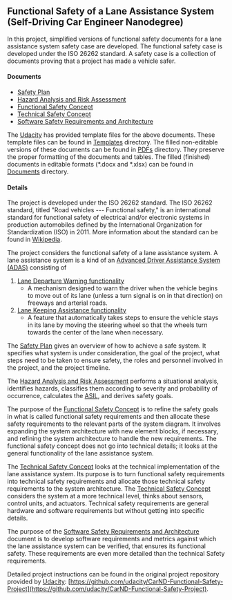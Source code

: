 ## Functional Safety of a Lane Assistance System (Self-Driving Car Engineer Nanodegree)
In this project, simplified versions of functional safety documents for 
a lane assistance system safety case are developed. The functional safety case is developed
under the ISO 26262 standard.
A safety case is a collection of documents proving that a project has made a vehicle safer.

#### Documents
- [Safety Plan](PDFs/01_SafetyPlan_LaneAssistance.pdf)
- [Hazard Analysis and Risk Assessment](PDFs/02_HazardAnalysisAndRiskAssessment_LaneAssistance.pdf)
- [Functional Safety Concept](PDFs/03_FunctionalSafetyConcept_LaneAssistance.pdf)
- [Technical Safety Concept](PDFs/04_TechnicalSafetyConcept_LaneAssistance.pdf)
- [Software Safety Requirements and Architecture](PDFs/05_SoftwareRequirementsAndArchitecture_LaneAssistance.pdf)


The [Udacity](https://udacity.com) has provided template files for the above documents. 
These template files can be found in [Templates](Templates) directory. 
The filled non-editable versions of these documents can be found in [PDFs](PDFs) directory. 
They preserve the proper formatting of the documents and tables. 
The filled (finished) documents in editable formats (\*.docx and \*.xlsx) can be found in [Documents](Documents) directory.

#### Details
The project is developed under the ISO 26262 standard. 
The ISO 26262 standard, titled "Road vehicles --- Functional safety,"
is an international standard for functional safety of electrical and/or electronic systems 
in production automobiles defined by the International Organization for Standardization (ISO) in 2011. 
More information about the standard can be found in [Wikipedia](https://en.wikipedia.org/wiki/ISO_26262).

The project considers the functional safety of a lane assistance system. A lane assistance system 
is a kind of an [Advanced Driver Assistance System (ADAS)](https://en.wikipedia.org/wiki/Advanced_driver-assistance_systems)
consisting of
1. [Lane Departure Warning functionality](https://en.wikipedia.org/wiki/Lane_departure_warning_system)
    - A mechanism designed to warn the driver when the vehicle begins to move out of its lane 
    (unless a turn signal is on in that direction) on freeways and arterial roads.
2. [Lane Keeping Assistance functionality](https://en.wikipedia.org/wiki/Lane_departure_warning_system#Lane_keeping)
    - A feature that automatically takes steps to ensure the vehicle stays in its lane 
    by moving the steering wheel so that the wheels turn towards the center of the lane when necessary.

The [Safety Plan](PDFs/01_SafetyPlan_LaneAssistance.pdf) gives an overview of how to achieve a safe system. 
It specifies what system is under consideration, the goal of the project, what steps need to be taken to ensure
safety, the roles and personnel involved in the project, and the project timeline.

The [Hazard Analysis and Risk Assessment](PDFs/02_HazardAnalysisAndRiskAssessment_LaneAssistance.pdf) performs 
a situational analysis, identifies hazards, classifies them according to severity and probability of occurrence,
calculates the [ASIL](https://en.wikipedia.org/wiki/Automotive_Safety_Integrity_Level), and derives safety goals.

The purpose of the [Functional Safety Concept](PDFs/03_FunctionalSafetyConcept_LaneAssistance.pdf) 
is to refine the safety goals in what is called functional safety requirements and then allocate 
these safety requirements to the relevant parts of the system diagram. 
It involves expanding the system architecture with new element blocks, if necessary, 
and refining the system architecture to handle the new requirements. 
The functional safety concept does not go into technical details; 
it looks at the general functionality of the lane assistance system.

The [Technical Safety Concept](PDFs/04_TechnicalSafetyConcept_LaneAssistance.pdf) 
looks at the technical implementation of the lane assistance system. 
Its purpose is to turn functional safety requirements into technical safety requirements 
and allocate those technical safety requirements to the system architecture. 
The [Technical Safety Concept](PDFs/04_TechnicalSafetyConcept_LaneAssistance.pdf) 
considers the system at a more technical level, thinks about sensors, control units, and actuators. 
Technical safety requirements are general hardware and software requirements but without getting 
into specific details.

The purpose of the 
[Software Safety Requirements and Architecture](PDFs/05_SoftwareRequirementsAndArchitecture_LaneAssistance.pdf) 
document is to develop software requirements and metrics against which the lane assistance system can be verified, 
that ensures its functional safety. 
These requirements are even more detailed than the technical Safety requirements.

Detailed project instructions can be found in the original project repository provided by 
[Udacity](https://udacity.com): 
[https://github.com/udacity/CarND-Functional-Safety-Project](https://github.com/udacity/CarND-Functional-Safety-Project).

